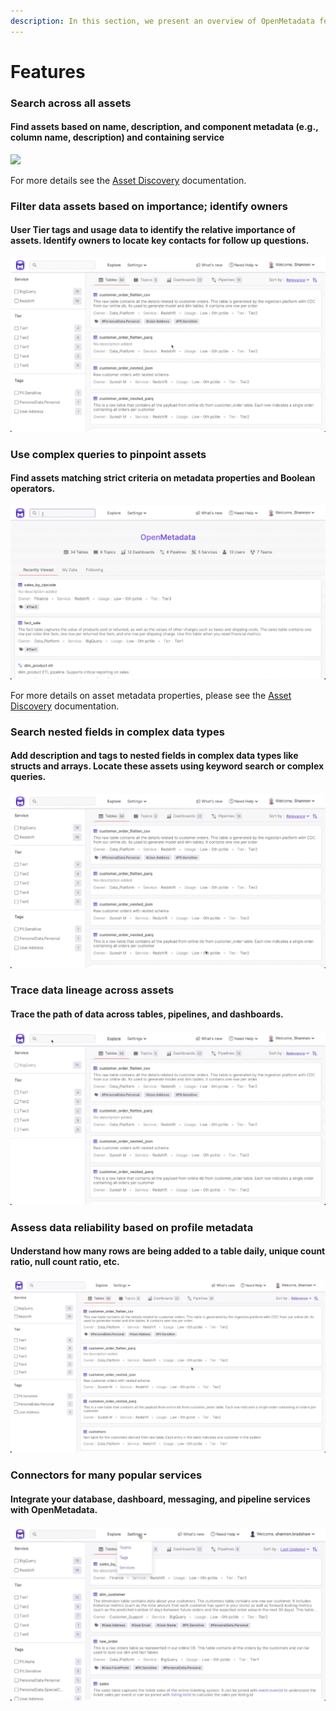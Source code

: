 ```yaml
---
description: In this section, we present an overview of OpenMetadata features.
---
```


# Features

### Search across all assets

#### Find assets based on name, description, and component metadata (e.g., column name, description) and containing service

![](../.gitbook/assets/asset-discovery-features.gif)

For more details see the [Asset Discovery](asset-discovery.md) documentation.



### Filter data assets based on importance; identify owners

#### User Tier tags and usage data to identify the relative importance of assets. Identify owners to locate key contacts for follow up questions.

![](../.gitbook/assets/asset-importance-owners.gif)



### Use complex queries to pinpoint assets

#### Find assets matching strict criteria on metadata properties and Boolean operators.

![](../.gitbook/assets/complex-queries.gif)

For more details on asset metadata properties, please see the [Asset Discovery](asset-discovery.md) documentation.



### Search nested fields in complex data types

#### Add description and tags to nested fields in complex data types like structs and arrays. Locate these assets using keyword search or complex queries.

![](../.gitbook/assets/complex-data-types.gif)



### Trace data lineage across assets

#### Trace the path of data across tables, pipelines, and dashboards.

![](../.gitbook/assets/lineage-feature.gif)



### Assess data reliability based on profile metadata

#### Understand how many rows are being added to a table daily, unique count ratio, null count ratio, etc.

![](../.gitbook/assets/data-profiler-feature.gif)



### Connectors for many popular services

#### Integrate your database, dashboard, messaging, and pipeline services with OpenMetadata.

![](../.gitbook/assets/connectors-feature.gif)
